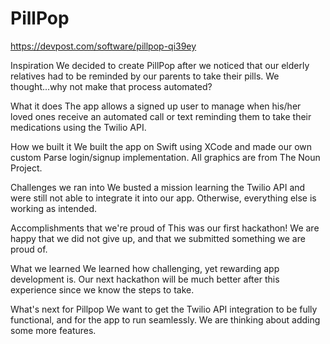 # PillPop

https://devpost.com/software/pillpop-qi39ey

Inspiration
We decided to create PillPop after we noticed that our elderly relatives had to be reminded by our parents to take their pills. We thought...why not make that process automated?

What it does
The app allows a signed up user to manage when his/her loved ones receive an automated call or text reminding them to take their medications using the Twilio API.

How we built it
We built the app on Swift using XCode and made our own custom Parse login/signup implementation. All graphics are from The Noun Project.

Challenges we ran into
We busted a mission learning the Twilio API and were still not able to integrate it into our app. Otherwise, everything else is working as intended.

Accomplishments that we're proud of
This was our first hackathon! We are happy that we did not give up, and that we submitted something we are proud of.

What we learned
We learned how challenging, yet rewarding app development is. Our next hackathon will be much better after this experience since we know the steps to take.

What's next for Pillpop
We want to get the Twilio API integration to be fully functional, and for the app to run seamlessly. We are thinking about adding some more features.
